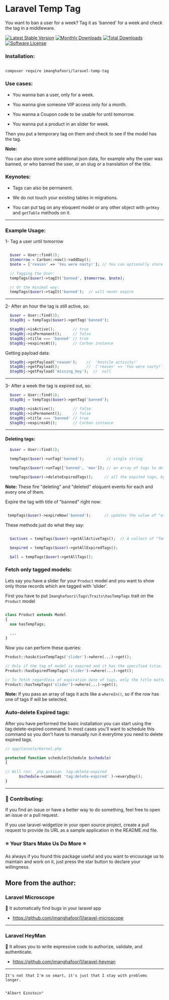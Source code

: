 # Laravel Temp Tag

You want to ban a user for a week? Tag it as 'banned' for a week and check the tag in a middleware.

[![Latest Stable Version](https://poser.pugx.org/imanghafoori/laravel-temp-tag/v/stable)](https://packagist.org/packages/imanghafoori/laravel-temp-tag)
[![Monthly Downloads](https://poser.pugx.org/imanghafoori/laravel-temp-tag/d/monthly)](https://packagist.org/packages/imanghafoori/laravel-temp-tag/stats)
[![Total Downloads](https://poser.pugx.org/imanghafoori/laravel-temp-tag/downloads)](https://packagist.org/packages/imanghafoori/laravel-temp-tag/stats)
[![Software License](https://img.shields.io/badge/license-MIT-blue.svg?style=round-square)](LICENSE.md)


### Installation:

```

composer require imanghafoori/laravel-temp-tag

```

### Use cases:

- You wanna ban a user, only for a week.

- You wanna give someone VIP access only for a month.

- You wanna a Coupon code to be usable for until tomorrow.

- You wanna put a product in an slider for week.


Then you put a temporary tag on them and check to see if the model has the tag.

**Note:**

You can also store some additional json data, for example why the user was banned, or who banned the user, or an slug or a translation of the title.

### Keynotes:

- Tags can also be permanent.

- We do not touch your existing tables in migrations.

- You can put tag on any eloquent model or any other object with `getKey` and `getTable` methods on it.

--------------

### Example Usage:

1- Tag a user until tomorrow

```php

  $user = User::find(1);
  $tomorrow = Carbon::now()->addDay();
  $note = ['reason' => 'You were nasty!']; // You can optionally store additional data in a json column.

  // Tagging the User:
  tempTags($user)->tagIt('banned', $tomorrow, $note);

  // Or the minimal way:
  tempTags($user)->tagIt('banned');  // will never expire
```
--------------

2- After an hour the tag is still active, so:

```php
  $user = User::find(1);
  $tagObj = tempTags($user)->getTag('banned');

  $tagObj->isActive();        // true
  $tagObj->isPermanent();     // false
  $tagObj->title === 'banned' // true
  $tagObj->expiresAt();       // Carbon instance
```

Getting payload data:

```php
  $tagObj->getPayload('reason');    //  'hostile activity!'      
  $tagObj->getPayload();            //  ['reason' => 'You were nasty!'] 
  $tagObj->getPayload('missing_key');  //  null
```
--------------

3- After a week the tag is expired out, so:

```php
  $user = User::find(1);
  $tagObj = tempTags($user)->getTag('banned');

  $tagObj->isActive();        // false
  $tagObj->isPermanent();     // false
  $tagObj->title === 'banned' // true
  $tagObj->expiresAt();       // Carbon instance

```
--------------

#### Deleting tags:

```php
  $user = User::find(1);
  
  tempTags($user)->unTag('banned');          // single string

  tempTags($user)->unTag(['banned', 'man']); // an array of tags to delete

  tempTags($user)->deleteExpiredTags();     // all the expited tags, bye bye.

```

**Note:** These fire "deleting" and "deleted" eloquent events for each and every one of them.


Expire the tag with title of "banned" right now:

```php

 tempTags($user)->expireNow('banned');      // updates the value of "expire_at" to now()

```


These methods just do what they say:

```php

  $actives = tempTags($user)->getAllActiveTags();  // A collect of "TempTag" model objects.

  $expired = tempTags($user)->getAllExpiredTags();

  $all = tempTags($user)->getAllTags();

```

### Fetch only tagged models:

Lets say you have a slider for your `Product` model and you want to show only those records which are tagged with 'slider'.

First you have to put `Imanghafoori\Tags\Traits\hasTempTags` trait on the `Product` model

```php

class Product extends Model 
{
  use hasTempTags;
  
  ...
}
```

Now you can perform these queries:

```php
Product::hasActiveTempTags('slider')->where(...)->get();

// Only if the tag of model is expired and it has the specified titie.
Product::hasExpiredTempTags('slider')->where(...)->get();

// To fetch regardless of expiration date of tags, only the title matters.
Product::hasTempTags('slider')->where(...)->get();
```

**Note:** If you pass an array of tags it acts like a `whereIn()`, so if the row has one of tags if will be selected.

### Auto-delete Expired tags:

After you have performed the basic installation you can start using the tag:delete-expired command. In most cases you'll want to schedule this command so you don't have to manually run it everytime you need to delete expired tags.

```php
// app/Console/Kernel.php

protected function schedule(Schedule $schedule)
{
  
// Will run:  php artisan  tag:delete-expired
      $schedule->command( 'tag:delete-expired' )->everyDay();
}
```
--------------------


### :raising_hand: Contributing:

If you find an issue or have a better way to do something, feel free to open an issue or a pull request.

If you use laravel-widgetize in your open source project, create a pull request to provide its URL as a sample application in the README.md file. 

### :star: Your Stars Make Us Do More :star:

As always if you found this package useful and you want to encourage us to maintain and work on it, just press the star button to declare your willingness.


## More from the author:


### Laravel Microscope

:gem: It automatically find bugs in your laravel app

- https://github.com/imanghafoori1/laravel-microscope

-------------

### Laravel HeyMan

:gem: It allows you to write expressive code to authorize, validate, and authenticate.

- https://github.com/imanghafoori1/laravel-heyman

--------------


<p align="center">

 
    It's not that I'm so smart, it's just that I stay with problems longer.


    "Albert Einstein"
    

</p>

